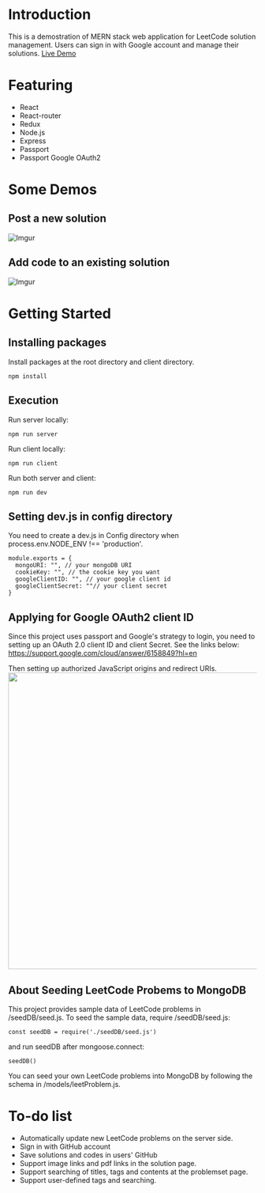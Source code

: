 # Introduction
This is a demostration of MERN stack web application for LeetCode solution management.
Users can sign in with Google account and manage their solutions.
[Live Demo](https://infinite-meadow-25392.herokuapp.com/)

# Featuring
- React
- React-router
- Redux
- Node.js
- Express
- Passport
- Passport Google OAuth2

# Some Demos

## Post a new solution

![Imgur](https://i.imgur.com/oKyCTId.gif)

## Add code to an existing solution

![Imgur](https://i.imgur.com/CaJvfwD.gif)

# Getting Started
## Installing packages
Install packages at the root directory and client directory.
```
npm install
```

## Execution
Run server locally:
```
npm run server
```
Run client locally:
```
npm run client
```
Run both server and client:
```
npm run dev
```

## Setting dev.js in config directory
You need to create a dev.js in Config directory when process.env.NODE_ENV !== 'production'.
```
module.exports = {
  mongoURI: "", // your mongoDB URI
  cookieKey: "", // the cookie key you want
  googleClientID: "", // your google client id
  googleClientSecret: ""// your client secret
}
```

## Applying for Google OAuth2 client ID
Since this project uses passport and Google's strategy to login,
you need to setting up an OAuth 2.0 client ID and client Secret.
See the links below:
https://support.google.com/cloud/answer/6158849?hl=en

Then setting up authorized JavaScript origins and redirect URIs. 
<img src="https://i.imgur.com/EBQnpv7.png" width="600">

## About Seeding LeetCode Probems to MongoDB
This project provides sample data of LeetCode problems in /seedDB/seed.js.
To seed the sample data, require /seedDB/seed.js:
```
const seedDB = require('./seedDB/seed.js')
```
and run seedDB after mongoose.connect:
```
seedDB()
```
You can seed your own LeetCode problems into MongoDB by following the schema in /models/leetProblem.js.


# To-do list
 - Automatically update new LeetCode problems on the server side. 
 - Sign in with GitHub account
 - Save solutions and codes in users' GitHub
 - Support image links and pdf links in the solution page.
 - Support searching of titles, tags and contents at the problemset page.
 - Support user-defined tags and searching.
 
